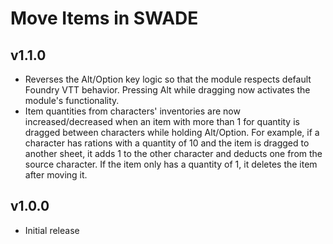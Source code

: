 # Move Items in SWADE

## v1.1.0

- Reverses the Alt/Option key logic so that the module respects default Foundry VTT behavior. Pressing Alt while dragging now activates the module's functionality.
- Item quantities from characters' inventories are now increased/decreased when an item with more than 1 for quantity is dragged between characters while holding Alt/Option. For example, if a character has rations with a quantity of 10 and the item is dragged to another sheet, it adds 1 to the other character and deducts one from the source character. If the item only has a quantity of 1, it deletes the item after moving it.

## v1.0.0

- Initial release
